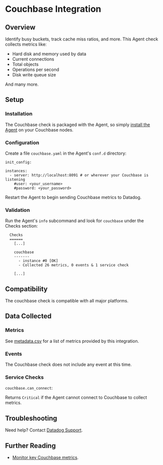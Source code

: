 # Couchbase Integration

## Overview

Identify busy buckets, track cache miss ratios, and more. This Agent check collects metrics like:

* Hard disk and memory used by data
* Current connections
* Total objects
* Operations per second
* Disk write queue size

And many more.

## Setup
### Installation

The Couchbase check is packaged with the Agent, so simply [install the Agent](https://app.datadoghq.com/account/settings#agent) on your Couchbase nodes.

### Configuration

Create a file `couchbase.yaml` in the Agent's `conf.d` directory:

```
init_config:

instances:
  - server: http://localhost:8091 # or wherever your Couchbase is listening
    #user: <your_username>
    #password: <your_password>
```

Restart the Agent to begin sending Couchbase metrics to Datadog.

### Validation

Run the Agent's `info` subcommand and look for `couchbase` under the Checks section:

```
  Checks
  ======
    [...]

    couchbase
    -------
      - instance #0 [OK]
      - Collected 26 metrics, 0 events & 1 service check

    [...]
```

## Compatibility

The couchbase check is compatible with all major platforms.

## Data Collected
### Metrics

See [metadata.csv](https://github.com/DataDog/integrations-core/blob/master/couchbase/metadata.csv) for a list of metrics provided by this integration.

### Events
The Couchbase check does not include any event at this time.

### Service Checks

`couchbase.can_connect`:

Returns `Critical` if the Agent cannot connect to Couchbase to collect metrics.

## Troubleshooting
Need help? Contact [Datadog Support](http://docs.datadoghq.com/help/).

## Further Reading

* [Monitor key Couchbase metrics](https://www.datadoghq.com/blog/monitoring-couchbase-performance-datadog/).
